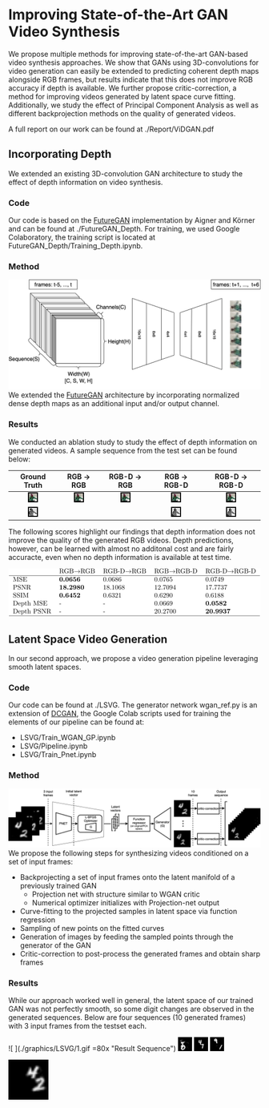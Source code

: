 # Improving State-of-the-Art GAN Video Synthesis
We propose multiple methods for improving state-of-the-art GAN-based video synthesis approaches. We show that GANs using 3D-convolutions for video generation can easily be extended to predicting coherent depth maps alongside RGB frames, but results indicate that this does not improve RGB accuracy if depth is available. We further propose critic-correction, a method for improving videos generated by latent space curve fitting. Additionally, we study the effect of Principal Component Analysis as well as different backprojection methods on the quality of generated videos.

A full report on our work can be found at ./Report/ViDGAN.pdf
## Incorporating Depth
We extended an existing 3D-convolution GAN architecture to study the effect of depth information on video synthesis.
### Code
Our code is based on the [FutureGAN](https://github.com/TUM-LMF/FutureGAN) implementation by Aigner and Körner and can be found at ./FutureGAN_Depth.
For training, we used Google Colaboratory, the training script is located at FutureGAN_Depth/Training_Depth.ipynb.

### Method
![ ](./graphics/FutureGAN/FutureGAN.png  "Architecture")
We extended the [FutureGAN](https://github.com/TUM-LMF/FutureGAN) architecture by incorporating normalized dense depth maps as an additional input and/or output channel. 
### Results
We conducted an ablation study to study the effect of depth information on generated videos. A sample sequence from the test set can be found below:

| Ground Truth | RGB &rarr; RGB | RGB-D &rarr; RGB | RGB &rarr; RGB-D | RGB-D &rarr; RGB-D |
:-------------------------:|:-------------------------:|:-------------------------:|:-------------------------:|:-------------------------:
![ ](./graphics/FutureGAN/ground_truth.gif  "Ground Truth") | ![ ](./graphics/FutureGAN/no_depth.gif  "RGB->RGB") | ![ ](./graphics/FutureGAN/depth_in.gif  "RGB-D->RGB") | ![ ](./graphics/FutureGAN/depth_out.gif  "RGB->RGB-D") | ![ ](./graphics/FutureGAN/depth.gif  "RGB-D->RGB-D")
![ ](./graphics/FutureGAN/ground_truth_depth.gif  "Ground Truth Depth") | | | ![ ](./graphics/FutureGAN/depth_out_depth.gif  "RGB->RGB-D Depth") | ![ ](./graphics/FutureGAN/depth_depth.gif  "RGB-D->RGB-D Depth")

The following scores highlight our findings that depth information does not improve the quality of the generated RGB videos. Depth predictions, however, can be learned with almost no additonal cost and are fairly accuracte, even when no depth information is available at test time.

![ ](./graphics/FutureGAN/FutureGAN_scores.svg  "Ablation Scores")
## Latent Space Video Generation
In our second approach, we propose a video generation pipeline leveraging smooth latent spaces.
### Code
Our code can be found at ./LSVG. The generator network wgan_ref.py is an extension of [DCGAN](https://github.com/soumith/dcgan.torch), the Google Colab scripts used for training the elements of our pipeline can be found at:
- LSVG/Train_WGAN_GP.ipynb
- LSVG/Pipeline.ipynb
- LSVG/Train_Pnet.ipynb
### Method
![ ](./graphics/LSVG/LSVG.png  "Pipeline")
We propose the following steps for synthesizing videos conditioned on a set of input frames:
- Backprojecting a set of input frames onto the latent manifold of a previously trained GAN 
  - Projection net with structure similar to WGAN critic
  - Numerical optimizer initializes with Projection-net output
- Curve-fitting to the projected samples in latent space via function regression
- Sampling of new points on the fitted curves
- Generation of images by feeding the sampled points through the generator of the GAN
- Critic-correction to post-process the generated frames and obtain sharp frames
### Results
While our approach worked well in general, the latent space of our trained GAN was not perfectly smooth, so some digit changes are observed in the generated sequences. Below are four sequences (10 generated frames) with 3 input frames from the testset each. 

![ ](./graphics/LSVG/1.gif =80x "Result Sequence") ![ ](./graphics/LSVG/444.gif  "Result Sequence") ![ ](./graphics/LSVG/460.gif  "Result Sequence") ![ ](./graphics/LSVG/850.gif  "Result Sequence") 

<img src="./graphics/LSVG/1.gif" alt="drawing" style="width:80px;"/>
